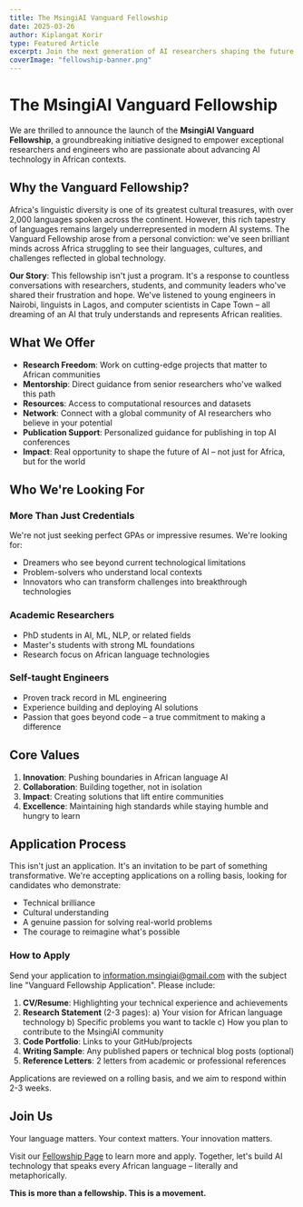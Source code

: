 ```yaml
---
title: The MsingiAI Vanguard Fellowship
date: 2025-03-26
author: Kiplangat Korir
type: Featured Article
excerpt: Join the next generation of AI researchers shaping the future of African language technology through our prestigious Vanguard Fellowship program.
coverImage: "fellowship-banner.png"
---
```


# The MsingiAI Vanguard Fellowship

We are thrilled to announce the launch of the **MsingiAI Vanguard Fellowship**, a groundbreaking initiative designed to empower exceptional researchers and engineers who are passionate about advancing AI technology in African contexts.

## Why the Vanguard Fellowship?

Africa's linguistic diversity is one of its greatest cultural treasures, with over 2,000 languages spoken across the continent. However, this rich tapestry of languages remains largely underrepresented in modern AI systems. The Vanguard Fellowship arose from a personal conviction: we've seen brilliant minds across Africa struggling to see their languages, cultures, and challenges reflected in global technology.

**Our Story**: This fellowship isn't just a program. It's a response to countless conversations with researchers, students, and community leaders who've shared their frustration and hope. We've listened to young engineers in Nairobi, linguists in Lagos, and computer scientists in Cape Town – all dreaming of an AI that truly understands and represents African realities.

## What We Offer

- **Research Freedom**: Work on cutting-edge projects that matter to African communities
- **Mentorship**: Direct guidance from senior researchers who've walked this path
- **Resources**: Access to computational resources and datasets
- **Network**: Connect with a global community of AI researchers who believe in your potential
- **Publication Support**: Personalized guidance for publishing in top AI conferences
- **Impact**: Real opportunity to shape the future of AI – not just for Africa, but for the world

## Who We're Looking For

### More Than Just Credentials
We're not just seeking perfect GPAs or impressive resumes. We're looking for:
- Dreamers who see beyond current technological limitations
- Problem-solvers who understand local contexts
- Innovators who can transform challenges into breakthrough technologies

### Academic Researchers
- PhD students in AI, ML, NLP, or related fields
- Master's students with strong ML foundations
- Research focus on African language technologies

### Self-taught Engineers
- Proven track record in ML engineering
- Experience building and deploying AI solutions
- Passion that goes beyond code – a true commitment to making a difference

## Core Values

1. **Innovation**: Pushing boundaries in African language AI
2. **Collaboration**: Building together, not in isolation
3. **Impact**: Creating solutions that lift entire communities
4. **Excellence**: Maintaining high standards while staying humble and hungry to learn

## Application Process

This isn't just an application. It's an invitation to be part of something transformative. We're accepting applications on a rolling basis, looking for candidates who demonstrate:
- Technical brilliance
- Cultural understanding
- A genuine passion for solving real-world problems
- The courage to reimagine what's possible

### How to Apply
Send your application to information.msingiai@gmail.com with the subject line "Vanguard Fellowship Application". Please include:

1. **CV/Resume**: Highlighting your technical experience and achievements
2. **Research Statement** (2-3 pages):
   a) Your vision for African language technology
   b) Specific problems you want to tackle
   c) How you plan to contribute to the MsingiAI community
3. **Code Portfolio**: Links to your GitHub/projects
4. **Writing Sample**: Any published papers or technical blog posts (optional)
5. **Reference Letters**: 2 letters from academic or professional references

Applications are reviewed on a rolling basis, and we aim to respond within 2-3 weeks.

## Join Us

Your language matters. Your context matters. Your innovation matters.

Visit our [Fellowship Page](/fellowship.html) to learn more and apply. Together, let's build AI technology that speaks every African language – literally and metaphorically.

**This is more than a fellowship. This is a movement.**
